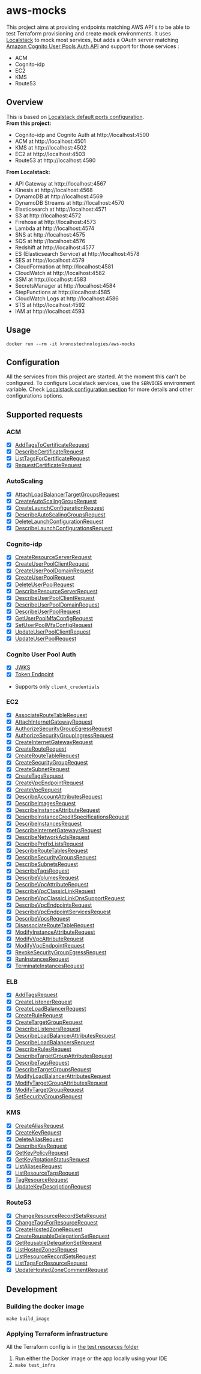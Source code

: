 # aws-mocks
This project aims at providing endpoints matching AWS API's to be able to test Terraform provisioning and create mock environments.
It uses [Localstack](https://github.com/localstack/localstack) to mock most services, but adds a OAuth server matching [Amazon Cognito User Pools Auth API](https://docs.aws.amazon.com/cognito/latest/developerguide/cognito-userpools-server-contract-reference.html) and support for those services :
- ACM
- Cognito-idp
- EC2
- KMS
- Route53

## Overview
This is based on [Localstack default ports configuration](https://github.com/localstack/localstack#overview).  
**From this project:**
- Cognito-idp and Cognito Auth at http://localhost:4500
- ACM at http://localhost:4501
- KMS at http://localhost:4502
- EC2 at http://localhost:4503
- Route53 at http://localhost:4580
  
**From Localstack:**
- API Gateway at http://localhost:4567
- Kinesis at http://localhost:4568
- DynamoDB at http://localhost:4569
- DynamoDB Streams at http://localhost:4570
- Elasticsearch at http://localhost:4571
- S3 at http://localhost:4572
- Firehose at http://localhost:4573
- Lambda at http://localhost:4574
- SNS at http://localhost:4575
- SQS at http://localhost:4576
- Redshift at http://localhost:4577
- ES (Elasticsearch Service) at http://localhost:4578
- SES at http://localhost:4579
- CloudFormation at http://localhost:4581
- CloudWatch at http://localhost:4582
- SSM at http://localhost:4583
- SecretsManager at http://localhost:4584
- StepFunctions at http://localhost:4585
- CloudWatch Logs at http://localhost:4586
- STS at http://localhost:4592
- IAM at http://localhost:4593

## Usage
`docker run --rm -it kronostechnologies/aws-mocks`

## Configuration
All the services from this project are started. At the moment this can't be configured.
To configure Localstack services, use the `SERVICES` environment variable.
Check [Localstack configuration section](https://github.com/localstack/localstack#configurations) for more details and other configurations options.

## Supported requests
### ACM
* [x] [AddTagsToCertificateRequest](https://docs.aws.amazon.com/acm/latest/APIReference/API_AddTagsToCertificate.html)  
* [x] [DescribeCertificateRequest](https://docs.aws.amazon.com/acm/latest/APIReference/API_DescribeCertificate.html)  
* [x] [ListTagsForCertificateRequest](https://docs.aws.amazon.com/acm/latest/APIReference/API_ListTagsForCertificate.html)  
* [x] [RequestCertificateRequest](https://docs.aws.amazon.com/acm/latest/APIReference/API_RequestCertificate.html)  

### AutoScaling
* [x] [AttachLoadBalancerTargetGroupsRequest](https://docs.aws.amazon.com/autoscaling/ec2/APIReference/API_AttachLoadBalancerTargetGroups.html)  
* [x] [CreateAutoScalingGroupRequest](https://docs.aws.amazon.com/autoscaling/ec2/APIReference/API_CreateAutoScalingGroup.html)  
* [x] [CreateLaunchConfigurationRequest](https://docs.aws.amazon.com/autoscaling/ec2/APIReference/API_CreateLaunchConfiguration.html)  
* [x] [DescribeAutoScalingGroupsRequest](https://docs.aws.amazon.com/autoscaling/ec2/APIReference/API_DescribeAutoScalingGroups.html)  
* [x] [DeleteLaunchConfigurationRequest](https://docs.aws.amazon.com/autoscaling/ec2/APIReference/API_DeleteLaunchConfiguration.html)  
* [x] [DescribeLaunchConfigurationsRequest](https://docs.aws.amazon.com/autoscaling/ec2/APIReference/API_DescribeLaunchConfigurations.html)  

### Cognito-idp
* [x] [CreateResourceServerRequest](https://docs.aws.amazon.com/cognito-user-identity-pools/latest/APIReference/API_CreateResourceServer.html)  
* [x] [CreateUserPoolClientRequest](https://docs.aws.amazon.com/cognito-user-identity-pools/latest/APIReference/API_CreateUserPoolClient.html)  
* [x] [CreateUserPoolDomainRequest](https://docs.aws.amazon.com/cognito-user-identity-pools/latest/APIReference/API_DescribeUserPoolDomain.html)  
* [x] [CreateUserPoolRequest](https://docs.aws.amazon.com/cognito-user-identity-pools/latest/APIReference/API_CreateUserPool.html)  
* [x] [DeleteUserPoolRequest](https://docs.aws.amazon.com/cognito-user-identity-pools/latest/APIReference/API_DeleteUserPool.html)  
* [x] [DescribeResourceServerRequest](https://docs.aws.amazon.com/cognito-user-identity-pools/latest/APIReference/API_DescribeResourceServer.html)  
* [x] [DescribeUserPoolClientRequest](https://docs.aws.amazon.com/cognito-user-identity-pools/latest/APIReference/API_DescribeUserPoolClient.html)  
* [x] [DescribeUserPoolDomainRequest](https://docs.aws.amazon.com/cognito-user-identity-pools/latest/APIReference/API_DescribeUserPoolDomain.html)  
* [x] [DescribeUserPoolRequest](https://docs.aws.amazon.com/cognito-user-identity-pools/latest/APIReference/API_DescribeUserPool.html)  
* [x] [GetUserPoolMfaConfigRequest](https://docs.aws.amazon.com/cognito-user-identity-pools/latest/APIReference/API_GetUserPoolMfaConfig.html)  
* [x] [SetUserPoolMfaConfigRequest](https://docs.aws.amazon.com/cognito-user-identity-pools/latest/APIReference/API_SetUserPoolMfaConfig.html)  
* [x] [UpdateUserPoolClientRequest](https://docs.aws.amazon.com/cognito-user-identity-pools/latest/APIReference/API_UpdateUserPoolClient.html)  
* [x] [UpdateUserPoolRequest](https://docs.aws.amazon.com/cognito-user-identity-pools/latest/APIReference/API_UpdateUserPool.html)  

### Cognito User Pool Auth
* [x] [JWKS](https://docs.aws.amazon.com/cognito/latest/developerguide/amazon-cognito-user-pools-using-tokens-verifying-a-jwt.html)  
* [x] [Token Endpoint](https://docs.aws.amazon.com/cognito/latest/developerguide/token-endpoint.html)
- Supports only `client_credentials`  

### EC2
* [x] [AssociateRouteTableRequest](https://docs.aws.amazon.com/AWSEC2/latest/APIReference/API_AssociateRouteTable.html)  
* [x] [AttachInternetGatewayRequest](https://docs.aws.amazon.com/AWSEC2/latest/APIReference/API_AttachInternetGateway.html)  
* [x] [AuthorizeSecurityGroupEgressRequest](https://docs.aws.amazon.com/AWSEC2/latest/APIReference/API_AuthorizeSecurityGroupEgress.html)  
* [x] [AuthorizeSecurityGroupIngressRequest](https://docs.aws.amazon.com/AWSEC2/latest/APIReference/API_AuthorizeSecurityGroupIngress.html)  
* [x] [CreateInternetGatewayRequest](https://docs.aws.amazon.com/AWSEC2/latest/APIReference/API_CreateInternetGateway.html)  
* [x] [CreateRouteRequest](https://docs.aws.amazon.com/AWSEC2/latest/APIReference/API_CreateRoute.html)  
* [x] [CreateRouteTableRequest](https://docs.aws.amazon.com/AWSEC2/latest/APIReference/API_CreateRouteTable.html)  
* [x] [CreateSecurityGroupRequest](https://docs.aws.amazon.com/AWSEC2/latest/APIReference/API_CreateSecurityGroup.html)  
* [x] [CreateSubnetRequest](https://docs.aws.amazon.com/AWSEC2/latest/APIReference/API_CreateSubnet.html)  
* [x] [CreateTagsRequest](https://docs.aws.amazon.com/AWSEC2/latest/APIReference/API_CreateTags.html)  
* [x] [CreateVpcEndpointRequest](https://docs.aws.amazon.com/AWSEC2/latest/APIReference/API_CreateVpcEndpoint.html)  
* [x] [CreateVpcRequest](https://docs.aws.amazon.com/AWSEC2/latest/APIReference/API_CreateVpc.html)  
* [x] [DescribeAccountAttributesRequest](https://docs.aws.amazon.com/AWSEC2/latest/APIReference/API_DescribeAccountAttributes.html)  
* [x] [DescribeImagesRequest](https://docs.aws.amazon.com/AWSEC2/latest/APIReference/API_DescribeImages.html)  
* [x] [DescribeInstanceAttributeRequest](https://docs.aws.amazon.com/AWSEC2/latest/APIReference/API_DescribeInstanceAttribute.html)  
* [x] [DescribeInstanceCreditSpecificationsRequest](https://docs.aws.amazon.com/AWSEC2/latest/APIReference/API_DescribeInstanceCreditSpecifications.html)  
* [x] [DescribeInstancesRequest](https://docs.aws.amazon.com/AWSEC2/latest/APIReference/API_DescribeInstances.html)  
* [x] [DescribeInternetGatewaysRequest](https://docs.aws.amazon.com/AWSEC2/latest/APIReference/API_DescribeInternetGateways.html)  
* [x] [DescribeNetworkAclsRequest](https://docs.aws.amazon.com/AWSEC2/latest/APIReference/API_DescribeNetworkAcls.html)  
* [x] [DescribePrefixListsRequest](https://docs.aws.amazon.com/AWSEC2/latest/APIReference/API_DescribePrefixLists.html)  
* [x] [DescribeRouteTablesRequest](https://docs.aws.amazon.com/AWSEC2/latest/APIReference/API_DescribeRouteTables.html)  
* [x] [DescribeSecurityGroupsRequest](https://docs.aws.amazon.com/AWSEC2/latest/APIReference/API_DescribeSecurityGroups.html)  
* [x] [DescribeSubnetsRequest](https://docs.aws.amazon.com/AWSEC2/latest/APIReference/API_DescribeSubnets.html)  
* [x] [DescribeTagsRequest](https://docs.aws.amazon.com/AWSEC2/latest/APIReference/API_DescribeTags.html)  
* [x] [DescribeVolumesRequest](https://docs.aws.amazon.com/AWSEC2/latest/APIReference/API_DescribeVolumes.html)  
* [x] [DescribeVpcAttributeRequest](https://docs.aws.amazon.com/AWSEC2/latest/APIReference/API_DescribeVpcAttribute.html)  
* [x] [DescribeVpcClassicLinkRequest](https://docs.aws.amazon.com/AWSEC2/latest/APIReference/API_DescribeVpcClassicLink.html)  
* [x] [DescribeVpcClassicLinkDnsSupportRequest](https://docs.aws.amazon.com/AWSEC2/latest/APIReference/API_DescribeVpcClassicLinkDnsSupport.html)  
* [x] [DescribeVpcEndpointsRequest](https://docs.aws.amazon.com/AWSEC2/latest/APIReference/API_DescribeVpcEndpoints.html)  
* [x] [DescribeVpcEndpointServicesRequest](https://docs.aws.amazon.com/AWSEC2/latest/APIReference/API_DescribeVpcEndpointServices.html)  
* [x] [DescribeVpcsRequest](https://docs.aws.amazon.com/AWSEC2/latest/APIReference/API_DescribeVpcs.html)  
* [x] [DisassociateRouteTableRequest](https://docs.aws.amazon.com/AWSEC2/latest/APIReference/API_DisassociateRouteTable.html)  
* [x] [ModifyInstanceAttributeRequest](https://docs.aws.amazon.com/AWSEC2/latest/APIReference/API_ModifyInstanceAttribute.html)  
* [x] [ModifyVpcAttributeRequest](https://docs.aws.amazon.com/AWSEC2/latest/APIReference/API_ModifyVpcAttribute.html)  
* [x] [ModifyVpcEndpointRequest](https://docs.aws.amazon.com/AWSEC2/latest/APIReference/API_ModifyVpcEndpoint.html)  
* [x] [RevokeSecurityGroupEgressRequest](https://docs.aws.amazon.com/AWSEC2/latest/APIReference/API_RevokeSecurityGroupEgress.html)  
* [x] [RunInstancesRequest](https://docs.aws.amazon.com/AWSEC2/latest/APIReference/API_RunInstances.html)  
* [x] [TerminateInstancesRequest](https://docs.aws.amazon.com/AWSEC2/latest/APIReference/API_TerminateInstances.html)  

### ELB
* [x] [AddTagsRequest](https://docs.aws.amazon.com/elasticloadbalancing/latest/APIReference/API_AddTags.html)  
* [x] [CreateListenerRequest](https://docs.aws.amazon.com/elasticloadbalancing/latest/APIReference/API_CreateListener.html)  
* [x] [CreateLoadBalancerRequest](https://docs.aws.amazon.com/elasticloadbalancing/latest/APIReference/API_CreateLoadBalancer.html)  
* [x] [CreateRuleRequest](https://docs.aws.amazon.com/elasticloadbalancing/latest/APIReference/API_CreateRule.html)  
* [x] [CreateTargetGroupRequest](https://docs.aws.amazon.com/elasticloadbalancing/latest/APIReference/API_CreateTargetGroup.html)  
* [x] [DescribeListenersRequest](https://docs.aws.amazon.com/elasticloadbalancing/latest/APIReference/API_DescribeListeners.html)  
* [x] [DescribeLoadBalancerAttributesRequest](https://docs.aws.amazon.com/elasticloadbalancing/latest/APIReference/API_DescribeLoadBalancerAttributes.html)  
* [x] [DescribeLoadBalancersRequest](https://docs.aws.amazon.com/elasticloadbalancing/latest/APIReference/API_DescribeLoadBalancers.html)  
* [x] [DescribeRulesRequest](https://docs.aws.amazon.com/elasticloadbalancing/latest/APIReference/API_DescribeRules.html)  
* [x] [DescribeTargetGroupAttributesRequest](https://docs.aws.amazon.com/elasticloadbalancing/latest/APIReference/API_DescribeTargetGroupAttributes.html)  
* [x] [DescribeTagsRequest](https://docs.aws.amazon.com/elasticloadbalancing/latest/APIReference/API_DescribeTags.html)  
* [x] [DescribeTargetGroupsRequest](https://docs.aws.amazon.com/elasticloadbalancing/latest/APIReference/API_DescribeTargetGroups.html)  
* [x] [ModifyLoadBalancerAttributesRequest](https://docs.aws.amazon.com/elasticloadbalancing/latest/APIReference/API_ModifyLoadBalancerAttributes.html)  
* [x] [ModifyTargetGroupAttributesRequest](https://docs.aws.amazon.com/elasticloadbalancing/latest/APIReference/API_ModifyTargetGroupAttributes.html)  
* [x] [ModifyTargetGroupRequest](https://docs.aws.amazon.com/elasticloadbalancing/latest/APIReference/API_ModifyTargetGroup.html)  
* [x] [SetSecurityGroupsRequest](https://docs.aws.amazon.com/elasticloadbalancing/latest/APIReference/API_SetSecurityGroups.html)  

### KMS
* [x] [CreateAliasRequest](https://docs.aws.amazon.com/kms/latest/APIReference/API_CreateAlias.html)  
* [x] [CreateKeyRequest](https://docs.aws.amazon.com/kms/latest/APIReference/API_CreateKey.html)  
* [x] [DeleteAliasRequest](https://docs.aws.amazon.com/kms/latest/APIReference/API_DeleteAlias.html)  
* [x] [DescribeKeyRequest](https://docs.aws.amazon.com/kms/latest/APIReference/API_DescribeKey.html)  
* [x] [GetKeyPolicyRequest](https://docs.aws.amazon.com/kms/latest/APIReference/API_GetKeyPolicy.html)  
* [x] [GetKeyRotationStatusRequest](https://docs.aws.amazon.com/kms/latest/APIReference/API_GetKeyRotationStatus.html)  
* [x] [ListAliasesRequest](https://docs.aws.amazon.com/kms/latest/APIReference/API_ListAliases.html)  
* [x] [ListResourceTagsRequest](https://docs.aws.amazon.com/kms/latest/APIReference/API_ListResourceTags.html)  
* [x] [TagResourceRequest](https://docs.aws.amazon.com/kms/latest/APIReference/API_TagResource.html)  
* [x] [UpdateKeyDescriptionRequest](https://docs.aws.amazon.com/kms/latest/APIReference/API_UpdateKeyDescription.html)  

### Route53
* [x] [ChangeResourceRecordSetsRequest](https://docs.aws.amazon.com/Route53/latest/APIReference/API_ChangeResourceRecordSets.html)  
* [x] [ChangeTagsForResourceRequest](https://docs.aws.amazon.com/Route53/latest/APIReference/API_ChangeTagsForResource.html)  
* [x] [CreateHostedZoneRequest](https://docs.aws.amazon.com/Route53/latest/APIReference/API_CreateHostedZone.html)  
* [x] [CreateReusableDelegationSetRequest](https://docs.aws.amazon.com/Route53/latest/APIReference/API_CreateReusableDelegationSet.html)  
* [x] [GetReusableDelegationSetRequest](https://docs.aws.amazon.com/Route53/latest/APIReference/API_GetReusableDelegationSet.html)  
* [x] [ListHostedZonesRequest](https://docs.aws.amazon.com/Route53/latest/APIReference/API_ListHostedZones.html)  
* [x] [ListResourceRecordSetsRequest](https://docs.aws.amazon.com/Route53/latest/APIReference/API_ListResourceRecordSets.html)  
* [x] [ListTagsForResourceRequest](https://docs.aws.amazon.com/Route53/latest/APIReference/API_ListTagsForResource.html)  
* [x] [UpdateHostedZoneCommentRequest](https://docs.aws.amazon.com/Route53/latest/APIReference/API_UpdateHostedZoneComment.html)  

## Development
### Building the docker image
`make build_image`

### Applying Terraform infrastructure
All the Terraform config is in [the test resources folder](./src/test/resources)

1. Run either the Docker image or the app locally using your IDE
1. `make test_infra`
